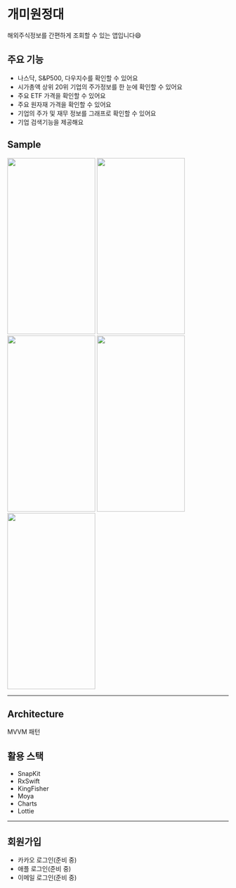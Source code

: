 # 개미원정대
해외주식정보를 간편하게 조회할 수 있는 앱입니다😄

## 주요 기능
* 나스닥, S&P500, 다우지수를 확인할 수 있어요
* 시가총액 상위 20위 기업의 주가정보를 한 눈에 확인할 수 있어요
* 주요 ETF 가격을 확인할 수 있어요
* 주요 원자재 가격을 확인할 수 있어요
* 기업의 주가 및 재무 정보를 그래프로 확인할 수 있어요
* 기업 검색기능을 제공해요

## Sample
<img src="https://user-images.githubusercontent.com/79982120/199152094-ace01ac2-dd4a-4f91-885b-528feb97057d.png" width="200" height="400"/>
<img src="https://user-images.githubusercontent.com/79982120/199153315-25ed317c-e7cf-4264-8853-052ce1973b31.png" width="200" height="400"/>
<img src="https://user-images.githubusercontent.com/79982120/199153412-1daa2bfb-b9b6-4f16-beef-ae74e22c95be.png" width="200" height="400"/>
<img src="https://user-images.githubusercontent.com/79982120/199153477-2fa8df2c-0b6f-4485-8562-d6ea9334e46e.png" width="200" height="400"/>
<img src="https://user-images.githubusercontent.com/79982120/199153547-1e4c0413-37e4-4b42-8bb1-50eff2cbbb2f.png" width="200" height="400"/>


---
## Architecture
MVVM 패턴

## 활용 스택
* SnapKit
* RxSwift
* KingFisher
* Moya
* Charts
* Lottie

---
## 회원가입

- 카카오 로그인(준비 중)
- 애플 로그인(준비 중)
- 이메일 로그인(준비 중)
